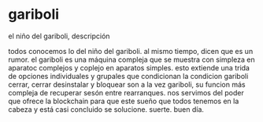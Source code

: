 # gariboli
el niño del gariboli, descripción


todos conocemos lo del niño del gariboli. al mismo tiempo, dicen que es un rumor. el gariboli es una máquina compleja que se muestra con simpleza en aparatoc complejos y coplejo en aparatos simples. esto extiende una trida de opciones individuales y grupales que condicionan la condicion gariboli cerrar, cerrar desinstalar y bloquear son a la vez gariboli, su funcion más compleja de recuperar sesón entre rearranques. nos servimos del poder que ofrece la blockchain para que este sueño que todos tenemos en la cabeza y está casi concluido se solucione. suerte. buen día.
